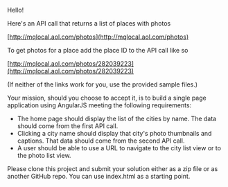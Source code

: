 Hello!

Here's an API call that returns a list of places with photos

[http://mqlocal.aol.com/photos](http://mqlocal.aol.com/photos)

To get photos for a place add the place ID to the API call like so

[http://mqlocal.aol.com/photos/282039223](http://mqlocal.aol.com/photos/282039223)

(If neither of the links work for you, use the provided sample files.)

Your mission, should you choose to accept it, is to build a single page application using AngularJS meeting the following requirements:

* The home page should display the list of the cities by name. The data should come from the first API call.
* Clicking a city name should display that city's photo thumbnails and captions. That data should come from the second API call. 
* A user should be able to use a URL to navigate to the city list view or to the photo list view. 


Please clone this project and submit your solution either as a zip file or as another GitHub repo. You can use index.html as a starting point.